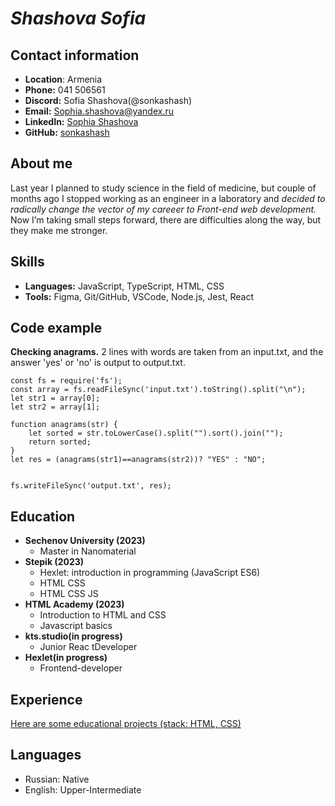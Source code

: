 # *Shashova Sofia*



## Contact information

* **Location**: Armenia
* **Phone:** 041 506561
* **Discord:** Sofia Shashova(@sonkashash)
* **Email:** Sophia.shashova@yandex.ru
* **LinkedIn:** [Sophia Shashova](адрес "https://www.linkedin.com/in/sophia-shashova-894448251/")
* **GitHub:** [sonkashash](адрес "https://github.com/sonkashash")


## About me

Last year I planned to study science in the field of medicine, but couple of months ago I stopped working as an engineer in a laboratory and  *decided to radically change the vector of my careeer to Front-end web development.*
Now I’m taking small steps forward, there are difficulties along the way, but they make me stronger.



## Skills

* **Languages:**  JavaScript, TypeScript, HTML, CSS
* **Tools:**  Figma, Git/GitHub, VSCode, Node.js, Jest, React



## Code example

**Checking anagrams.**
2 lines with words are taken from an input.txt, and the answer 'yes' or 'no' is output to output.txt.


```
const fs = require('fs');
const array = fs.readFileSync('input.txt').toString().split("\n");
let str1 = array[0];
let str2 = array[1];

function anagrams(str) {
    let sorted = str.toLowerCase().split("").sort().join("");
    return sorted;
}
let res = (anagrams(str1)==anagrams(str2))? "YES" : "NO";

  
fs.writeFileSync('output.txt', res);
 ```
 


## Education 
* **Sechenov University (2023)**
    * Master in Nanomaterial
* **Stepik (2023)** 
    * Hexlet: introduction in programming (JavaScript ES6)
    * HTML CSS
    * HTML CSS JS
* **HTML Academy (2023)**
    * Introduction to HTML and CSS
    * Javascript basics
* **kts.studio(in progress)**
    * Junior Reac tDeveloper
* **Hexlet(in progress)**
    * Frontend-developer



## Experience

[Here are some educational  projects (stack: HTML, CSS)]("https://github.com/sonkashash")



## Languages
* Russian: Native
* English: Upper-Intermediate

